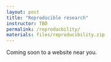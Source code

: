 ```yaml
---
layout: post
title: "Reproducible research"
instructor: TBD
permalink: /reproducbility/
materials: files/reproducibility.zip
---
```


Coming soon to a website near you.